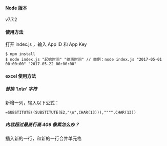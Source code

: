 #### Node 版本

v7.7.2

#### 使用方法

打开 index.js ，输入 App ID 和 App Key
```
$ npm install
$ node index.js "起始时间" "结束时间" // 举例：node index.js "2017-05-01 00:00:00" "2017-05-22 00:00:00"
```

#### excel 使用方法

##### 替换 '\n\n' 字符

新增一列，输入以下公式：

```
=SUBSTITUTE((SUBSTITUTE(E2,"\n",CHAR(13))),"""",CHAR(13))
```

##### 内容超过最高行高 409 像素怎么办？

插入新的一行，和新的一行合并单元格
